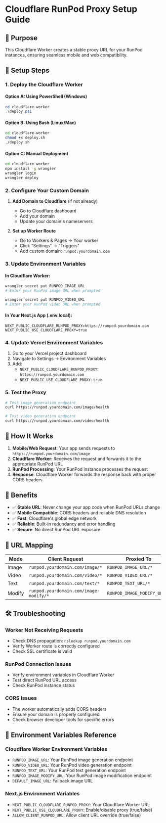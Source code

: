 # Cloudflare RunPod Proxy Setup Guide

## 🎯 Purpose
This Cloudflare Worker creates a stable proxy URL for your RunPod instances, ensuring seamless mobile and web compatibility.

## 🚀 Setup Steps

### 1. Deploy the Cloudflare Worker

#### Option A: Using PowerShell (Windows)
```powershell
cd cloudflare-worker
.\deploy.ps1
```

#### Option B: Using Bash (Linux/Mac)
```bash
cd cloudflare-worker
chmod +x deploy.sh
./deploy.sh
```

#### Option C: Manual Deployment
```bash
cd cloudflare-worker
npm install -g wrangler
wrangler login
wrangler deploy
```

### 2. Configure Your Custom Domain

1. **Add Domain to Cloudflare** (if not already)
   - Go to Cloudflare dashboard
   - Add your domain
   - Update your domain's nameservers

2. **Set up Worker Route**
   - Go to Workers & Pages → Your worker
   - Click "Settings" → "Triggers"
   - Add custom domain: `runpod.yourdomain.com`

### 3. Update Environment Variables

#### In Cloudflare Worker:
```bash
wrangler secret put RUNPOD_IMAGE_URL
# Enter your RunPod image URL when prompted

wrangler secret put RUNPOD_VIDEO_URL
# Enter your RunPod video URL when prompted
```

#### In Your Next.js App (.env.local):
```env
NEXT_PUBLIC_CLOUDFLARE_RUNPOD_PROXY=https://runpod.yourdomain.com
NEXT_PUBLIC_USE_CLOUDFLARE_PROXY=true
```

### 4. Update Vercel Environment Variables

1. Go to your Vercel project dashboard
2. Navigate to Settings → Environment Variables
3. Add:
   - `NEXT_PUBLIC_CLOUDFLARE_RUNPOD_PROXY`: `https://runpod.yourdomain.com`
   - `NEXT_PUBLIC_USE_CLOUDFLARE_PROXY`: `true`

### 5. Test the Proxy

```bash
# Test image generation endpoint
curl https://runpod.yourdomain.com/image/health

# Test video generation endpoint  
curl https://runpod.yourdomain.com/video/health
```

## 🔧 How It Works

1. **Mobile/Web Request**: Your app sends requests to `https://runpod.yourdomain.com/image`
2. **Cloudflare Worker**: Receives the request and forwards it to the appropriate RunPod URL
3. **RunPod Processing**: Your RunPod instance processes the request
4. **Response**: Cloudflare Worker forwards the response back with proper CORS headers

## 🌟 Benefits

- ✅ **Stable URL**: Never change your app code when RunPod URLs change
- ✅ **Mobile Compatible**: CORS headers and reliable DNS resolution
- ✅ **Fast**: Cloudflare's global edge network
- ✅ **Reliable**: Built-in redundancy and error handling
- ✅ **Secure**: No direct RunPod URL exposure

## 🔄 URL Mapping

| Mode | Client Request | Proxied To |
|------|----------------|------------|
| Image | `runpod.yourdomain.com/image/*` | `RUNPOD_IMAGE_URL/*` |
| Video | `runpod.yourdomain.com/video/*` | `RUNPOD_VIDEO_URL/*` |
| Text | `runpod.yourdomain.com/text/*` | `RUNPOD_TEXT_URL/*` |
| Modify | `runpod.yourdomain.com/image-modify/*` | `RUNPOD_IMAGE_MODIFY_URL/*` |

## 🛠️ Troubleshooting

### Worker Not Receiving Requests
- Check DNS propagation: `nslookup runpod.yourdomain.com`
- Verify Worker route is correctly configured
- Check SSL certificate is valid

### RunPod Connection Issues
- Verify environment variables in Cloudflare Worker
- Test direct RunPod URL access
- Check RunPod instance status

### CORS Issues
- The worker automatically adds CORS headers
- Ensure your domain is properly configured
- Check browser developer tools for specific errors

## 📝 Environment Variables Reference

### Cloudflare Worker Environment Variables
- `RUNPOD_IMAGE_URL`: Your RunPod image generation endpoint
- `RUNPOD_VIDEO_URL`: Your RunPod video generation endpoint  
- `RUNPOD_TEXT_URL`: Your RunPod text generation endpoint
- `RUNPOD_IMAGE_MODIFY_URL`: Your RunPod image modification endpoint
- `DEFAULT_IMAGE_URL`: Fallback image URL

### Next.js Environment Variables
- `NEXT_PUBLIC_CLOUDFLARE_RUNPOD_PROXY`: Your Cloudflare Worker URL
- `NEXT_PUBLIC_USE_CLOUDFLARE_PROXY`: Enable/disable proxy (true/false)
- `ALLOW_CLIENT_RUNPOD_URL`: Allow client URL override (true/false)
